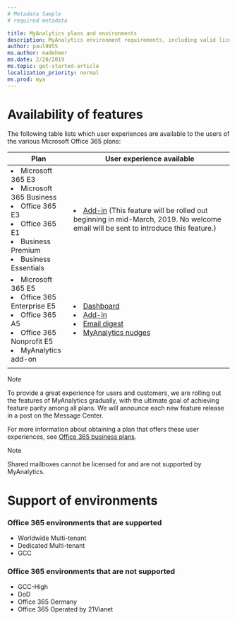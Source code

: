 ```yaml
---
# Metadata Sample
# required metadata

title: MyAnalytics plans and environments
description: MyAnalytics environment requirements, including valid licensing choices
author: paul9955
ms.author: madehmer
ms.date: 2/20/2019
ms.topic: get-started-article
localization_priority: normal 
ms.prod: mya
---
```


# Availability of features

The following table lists which user experiences are available to the users of the various Microsoft Office 365 plans:

| Plan | User experience available |
| ----- | ----- |
| <li>Microsoft 365 E3<li>Microsoft 365 Business <li>Office 365 E3 <li>Office 365 E1 <li>Business Premium <li>Business Essentials | <li>[Add-in](../use/add-in.md) (This feature will be rolled out beginning in mid-March, 2019. No welcome email will be sent to introduce this feature.) |
|<li>Microsoft 365 E5 <li>Office 365 Enterprise E5 <li>Office 365 A5 <li>Office 365 Nonprofit E5 <li>MyAnalytics add-on |<li>[Dashboard](../use/dashboard.md) <li>[Add-in](../use/add-in.md) <li>[Email digest](../use/email-digest.md) <li>[MyAnalytics nudges](../use/mya-notifications.md) |
| | |

> [!Note]
> To provide a great experience for users and customers, we are rolling out the features of MyAnalytics gradually, with the ultimate goal of achieving feature parity among all plans. We will announce each new feature release in a post on the Message Center. 

For more information about obtaining a plan that offers these user experiences, see [Office 365 business plans](https://products.office.com/en-us/business/compare-more-office-365-for-business-plans).

> [!Note]
> Shared mailboxes cannot be licensed for and are not supported by MyAnalytics.

# Support of environments

### Office 365 environments that are supported

* Worldwide Multi-tenant
* Dedicated Multi-tenant
* GCC

### Office 365 environments that are not supported

* GCC-High
* DoD
* Office 365 Germany
* Office 365 Operated by 21Vianet
